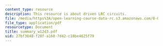 ```yaml
---
content_type: resource
description: This resource is about driven LRC circuits.
file: /media/https%3A/open-learning-course-data-rc.s3.amazonaws.com/8-02-physics-ii-electricity-and-magnetism-spring-2007/27bf3848f28fa1607d42c18be4625f79_summary_w12d3.pdf
file_type: application/pdf
resourcetype: Document
title: summary_w12d3.pdf
uid: 27bf3848-f28f-a160-7d42-c18be4625f79
---
```

